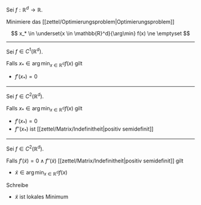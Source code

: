 Sei $f : \mathbb{R}^d \to \mathbb{R}$.

Minimiere das [[zettel/Optimierungsproblem|Optimierungsproblem]]

$$
	x_* \in \underset{x \in \mathbb{R}^d}{\arg\min} f(x) \ne \emptyset
$$

---

Sei $f \in C^1(\mathbb{R}^d)$.

Falls $x_* \in \arg\min_{x \in \mathbb{R^d}} f(x)$ gilt
- $f'(x_*) = 0$

---

Sei $f \in C^2(\mathbb{R}^d)$.

Falls $x_* \in \arg\min_{x \in \mathbb{R^d}} f(x)$ gilt
- $f'(x_*) = 0$
- $f''(x_*)$ ist [[zettel/Matrix/Indefinitheit|positiv semidefinit]]

---

Sei $f \in C^2(\mathbb{R}^d)$.

Falls $f'(\tilde{x}) = 0 \land f''(\tilde{x})$ [[zettel/Matrix/Indefinitheit|positiv semidefinit]] gilt
- $\tilde{x} \in \arg\min_{x \in \mathbb{R^d}} f(x)$

Schreibe
- $\tilde{x}$ ist lokales Minimum